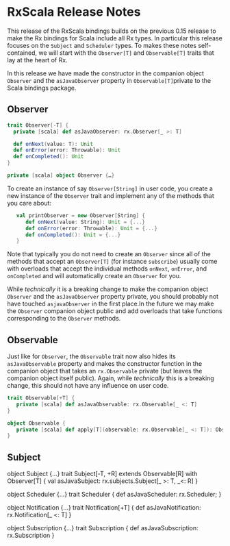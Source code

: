 RxScala Release Notes
=====================

This release of the RxScala bindings builds on the previous 0.15 release to make the Rx bindings for Scala
include all Rx types. In particular this release focuses on the `Subject` and `Scheduler` types.
To makes these notes self-contained, we will start with the `Observer[T]` and `Observable[T]` traits
that lay at the heart of Rx.

In this release we have made the constructor in the companion object `Observer` and the `asJavaObserver` property
in `Observable[T]`private to the Scala bindings package.

Observer
--------

```scala
trait Observer[-T] {
  private [scala] def asJavaObserver: rx.Observer[_ >: T]

  def onNext(value: T): Unit
  def onError(error: Throwable): Unit
  def onCompleted(): Unit
}

private [scala] object Observer {…}
```
To create an instance of say `Observer[String]` in user code, you create a new instance of the `Observer` trait
and implement any of the methods that you care about:
```scala
   val printObserver = new Observer[String] {
      def onNext(value: String): Unit = {...}
      def onError(error: Throwable): Unit = {...}
      def onCompleted(): Unit = {...}
   }
```
Note that typically you do not need to create an `Observer` since all of the methods that accept an `Observer[T]`
(for instance `subscribe`) usually come with overloads that accept the individual methods
`onNext`, `onError`, and `onCompleted` and will automatically create an `Observer` for you.

While *technically* it is a breaking change to make the companion object `Observer` and the `asJavaObserver` property
private, you should probably not have touched `asjavaObserver` in the first place.In the future we may make the
`Observer` companion object public and add overloads that take functions corresponding to the `Observer` methods.

Observable
----------

Just like for `Observer`, the `Observable` trait now also hides its `asJavaObservable` property and makes the constructor
function in the companion object that takes an `rx.Observable` private (but leaves the companion object itself public).
Again, while *technically* this is a breaking change, this should not have any influence on user code.

```scala
trait Observable[+T] {
   private [scala] def asJavaObservable: rx.Observable[_ <: T]
}

object Observable {
   private [scala] def apply[T](observable: rx.Observable[_ <: T]): Observable[T] = {...}
}
```

Subject
-------

object Subject {…}
trait Subject[-T, +R] extends Observable[R] with Observer[T] {
  val asJavaSubject: rx.subjects.Subject[_ >: T, _<: R]
}

object Scheduler {…}
trait Scheduler {
   def asJavaScheduler: rx.Scheduler;
}

object Notification {…}
trait Notification[+T] {
  def asJavaNotification: rx.Notification[_ <: T]
}

object Subscription {…}
trait Subscription {
   def asJavaSubscription: rx.Subscription
}
```